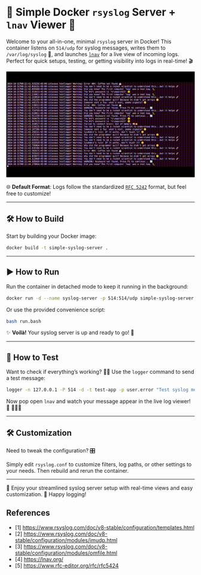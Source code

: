 # 🚀 Simple Docker `rsyslog` Server + `lnav` Viewer 🎉

Welcome to your all-in-one, minimal `rsyslog` server in Docker! This container listens on `514/udp` for syslog messages, writes them to `/var/log/syslog` 📄, and launches [`lnav`](https://lnav.org/) for a live view of incoming logs. Perfect for quick setups, testing, or getting visibility into logs in real-time! 🎬

![rsyslog-server-docker running](img/rsyslog.gif)

🌐 **Default Format**: Logs follow the standardized [`RFC 5242`](https://www.rfc-editor.org/rfc/rfc5424) format, but feel free to customize!

---

## 🛠️ How to Build

Start by building your Docker image:

```bash
docker build -t simple-syslog-server .
```

---

## ▶️ How to Run

Run the container in detached mode to keep it running in the background:

```bash
docker run -d --name syslog-server -p 514:514/udp simple-syslog-server
```

Or use the provided convenience script:

```bash
bash run.bash
```

✨ **Voilà!** Your syslog server is up and ready to go! 🎉

---

## 📢 How to Test

Want to check if everything’s working? 🕵️‍♀️ Use the `logger` command to send a test message:

```bash
logger -n 127.0.0.1 -P 514 -d -t test-app -p user.error "Test syslog message: lemon apple pear"
```

Now pop open `lnav` and watch your message appear in the live log viewer! 👀 🍋🍏🍐

---

## 🛠️ Customization

Need to tweak the configuration? 🎛️

Simply edit `rsyslog.conf` to customize filters, log paths, or other settings to your needs. Then rebuild and rerun the container.

---

🌟 Enjoy your streamlined syslog server setup with real-time views and easy customization. 🎉 Happy logging!


## References

* [1] https://www.rsyslog.com/doc/v8-stable/configuration/templates.html 
* [2] https://www.rsyslog.com/doc/v8-stable/configuration/modules/imudp.html
* [3] https://www.rsyslog.com/doc/v8-stable/configuration/modules/omfile.html
* [4] https://lnav.org/
* [5] https://www.rfc-editor.org/rfc/rfc5424

```